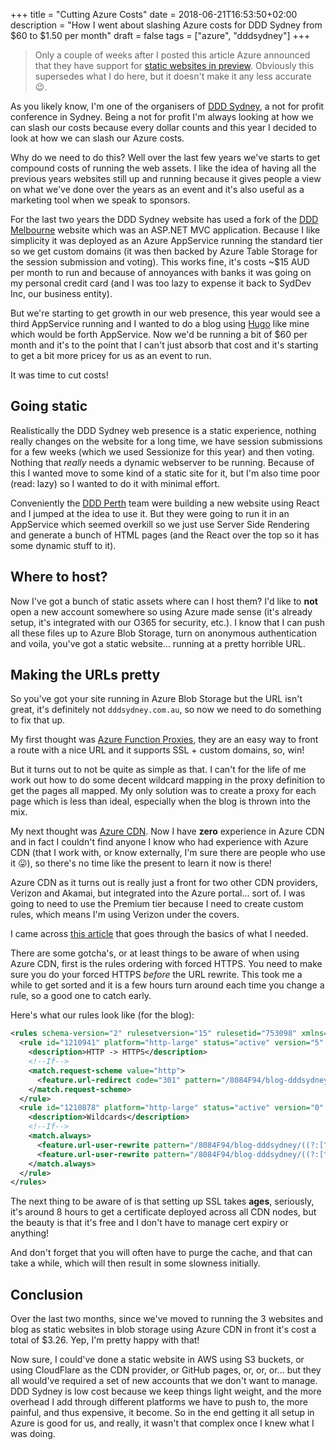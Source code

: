+++
title = "Cutting Azure Costs"
date = 2018-06-21T16:53:50+02:00
description = "How I went about slashing Azure costs for DDD Sydney from $60 to $1.50 per month"
draft = false
tags = ["azure", "dddsydney"]
+++

> Only a couple of weeks after I posted this article Azure announced that they have support for [static websites in preview](https://azure.microsoft.com/en-us/blog/azure-storage-static-web-hosting-public-preview/). Obviously this supersedes what I do here, but it doesn't make it any less accurate 😉.

As you likely know, I'm one of the organisers of [DDD Sydney](https://next.dddsydney.com.au), a not for profit conference in Sydney. Being a not for profit I'm always looking at how we can slash our costs because every dollar counts and this year I decided to look at how we can slash our Azure costs.

Why do we need to do this? Well over the last few years we've starts to get compound costs of running the web assets. I like the idea of having all the previous years websites still up and running because it gives people a view on what we've done over the years as an event and it's also useful as a marketing tool when we speak to sponsors.

For the last two years the DDD Sydney website has used a fork of the [DDD Melbourne](https://dddmelbourne.com) website which was an ASP.NET MVC application. Because I like simplicity it was deployed as an Azure AppService running the standard tier so we get custom domains (it was then backed by Azure Table Storage for the session submission and voting). This works fine, it's costs ~$15 AUD per month to run and because of annoyances with banks it was going on my personal credit card (and I was too lazy to expense it back to SydDev Inc, our business entity).

But we're starting to get growth in our web presence, this year would see a third AppService running and I wanted to do a blog using [Hugo](https://gohugo.io) like mine which would be forth AppService. Now we'd be running a bit of $60 per month and it's to the point that I can't just absorb that cost and it's starting to get a bit more pricey for us as an event to run.

It was time to cut costs!

## Going static

Realistically the DDD Sydney web presence is a static experience, nothing really changes on the website for a long time, we have session submissions for a few weeks (which we used Sessionize for this year) and then voting. Nothing that _really_ needs a dynamic webserver to be running. Because of this I wanted move to some kind of a static site for it, but I'm also time poor (read: lazy) so I wanted to do it with minimal effort.

Conveniently the [DDD Perth](https://dddperth.com) team were building a new website using React and I jumped at the idea to use it. But they were going to run it in an AppService which seemed overkill so we just use Server Side Rendering and generate a bunch of HTML pages (and the React over the top so it has some dynamic stuff to it).

## Where to host?

Now I've got a bunch of static assets where can I host them? I'd like to **not** open a new account somewhere so using Azure made sense (it's already setup, it's integrated with our O365 for security, etc.). I know that I can push all these files up to Azure Blob Storage, turn on anonymous authentication and voila, you've got a static website... running at a pretty horrible URL.

## Making the URLs pretty

So you've got your site running in Azure Blob Storage but the URL isn't great, it's definitely not `dddsydney.com.au`, so now we need to do something to fix that up.

My first thought was [Azure Function Proxies](https://docs.microsoft.com/en-us/azure/azure-functions/functions-proxies), they are an easy way to front a route with a nice URL and it supports SSL + custom domains, so, win!

But it turns out to not be quite as simple as that. I can't for the life of me work out how to do some decent wildcard mapping in the proxy definition to get the pages all mapped. My only solution was to create a proxy for each page which is less than ideal, especially when the blog is thrown into the mix.

My next thought was [Azure CDN](https://azure.microsoft.com/en-us/services/cdn/). Now I have **zero** experience in Azure CDN and in fact I couldn't find anyone I know who had experience with Azure CDN (that I work with, or know externally, I'm sure there are people who use it :stuck_out_tongue:), so there's no time like the present to learn it now is there!

Azure CDN as it turns out is really just a front for two other CDN providers, Verizon and Akamai, but integrated into the Azure portal... sort of. I was going to need to use the Premium tier because I need to create custom rules, which means I'm using Verizon under the covers.

I came across [this article](https://blog.lifeishao.com/2017/05/24/serving-your-static-sites-with-azure-blob-and-cdn/) that goes through the basics of what I needed.

There are some gotcha's, or at least things to be aware of when using Azure CDN, first is the rules ordering with forced HTTPS. You need to make sure you do your forced HTTPS _before_ the URL rewrite. This took me a while to get sorted and it is a few hours turn around each time you change a rule, so a good one to catch early.

Here's what our rules look like (for the blog):

```xml
<rules schema-version="2" rulesetversion="15" rulesetid="753098" xmlns="http://www.whitecdn.com/schemas/rules/2.0/rulesSchema.xsd">
  <rule id="1210941" platform="http-large" status="active" version="5" custid="84F94">
    <description>HTTP -> HTTPS</description>
    <!--If-->
    <match.request-scheme value="http">
      <feature.url-redirect code="301" pattern="/8084F94/blog-dddsydney/website/\d*/(.*)" value="https://%{host}/$1" />
    </match.request-scheme>
  </rule>
  <rule id="1210878" platform="http-large" status="active" version="0" custid="84F94">
    <description>Wildcards</description>
    <!--If-->
    <match.always>
      <feature.url-user-rewrite pattern="/8084F94/blog-dddsydney/((?:[^\?]*/)?)($|\?.*)" value="/8084F94/blog-dddsydney/$1index.html$2" />
      <feature.url-user-rewrite pattern="/8084F94/blog-dddsydney/((?:[^\?]*/)?[^\?/.]+)($|\?.*)" value="/8084F94/blog-dddsydney/$1/index.html$2" />
    </match.always>
  </rule>
</rules>
```

The next thing to be aware of is that setting up SSL takes **ages**, seriously, it's around 8 hours to get a certificate deployed across all CDN nodes, but the beauty is that it's free and I don't have to manage cert expiry or anything!

And don't forget that you will often have to purge the cache, and that can take a while, which will then result in some slowness initially.

## Conclusion

Over the last two months, since we've moved to running the 3 websites and blog as static websites in blob storage using Azure CDN in front it's cost a total of $3.26. Yep, I'm pretty happy with that!

Now sure, I could've done a static website in AWS using S3 buckets, or using CloudFlare as the CDN provider, or GitHub pages, or, or, or... but they all would've required a set of new accounts that we don't want to manage. DDD Sydney is low cost because we keep things light weight, and the more overhead I add through different platforms we have to push to, the more painful, and thus expensive, it become. So in the end getting it all setup in Azure is good for us, and really, it wasn't that complex once I knew what I was doing.